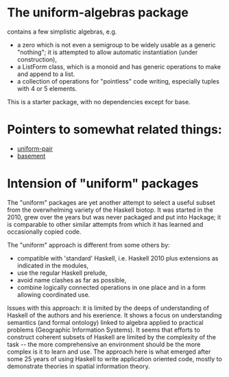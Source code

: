  

# The uniform-algebras package 
contains a few simplistic algebras, e.g.
- a zero which is not even a semigroup to be widely usable as a generic "nothing"; it is attempted to allow automatic instantiation (under construction),
- a ListForm class, which is a monoid and has generic operations to make and append to a list. 
- a collection of operations for "pointless" code writing, especially tuples with 4 or 5 elements.

This is a starter package, with no dependencies except for base. 

# Pointers to somewhat related things: 
- [uniform-pair](http://hackage.haskell.org/package/uniform-pair-0.1.15/docs/Data-UniformPair.html)
- [basement](http://hackage.haskell.org/package/basement)

# Intension of "uniform" packages
The "uniform" packages are yet another attempt to select a useful subset from the overwhelming variety of the Haskell biotop. It was started in the 2010, grew over the years but was never packaged and put into Hackage; it is comparable to other similar attempts from which it has learned and occasionally copied code. 

The "uniform" approach is different from some others by:
- compatible with 'standard' Haskell, i.e. Haskell 2010 plus extensions as indicated in the modules,
- use the regular Haskell prelude,
- avoid name clashes as far as possible,
- combine logically connected operations in one place and in a form allowing coordinated use.

Issues with this approach: it is limited by the deeps of understanding of Haskell of the authors and his exerience. It shows a focus on understanding semantics (and formal ontology) linked to algebra applied to practical problems (Geographic Information Systems). 
It seems that efforts to construct coherent subsets of Haskell are limited by the complexity of the task -- the more comprehensive an environment should be the more complex is it to learn and use. The approach here is what emerged after some 25 years of using Haskell to write application oriented code, mostly to demonstrate theories in spatial information theory. 